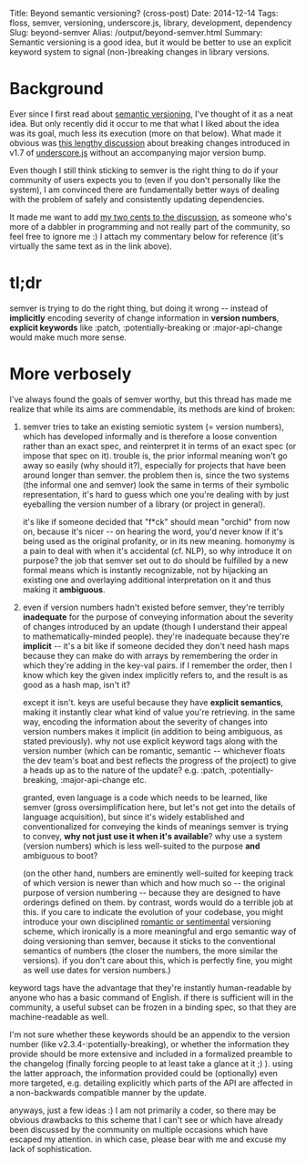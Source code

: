 Title: Beyond semantic versioning? (cross-post)
Date: 2014-12-14
Tags: floss, semver, versioning, underscore.js, library, development, dependency
Slug: beyond-semver
Alias: /output/beyond-semver.html
Summary: Semantic versioning is a good idea, but it would be better to use an explicit keyword system to signal (non-)breaking changes in library versions.

# Background

Ever since I first read about [semantic versioning](http://semver.org/), I've
thought of it as a neat idea. But only recently did it occur to me that what
I liked about the idea was its goal, much less its execution (more on that
below). What made it obvious was [this lengthy
discussion](https://github.com/jashkenas/underscore/issues/1805) about breaking
changes introduced in v1.7 of [underscore.js](http://underscorejs.org/) without
an accompanying major version bump.

Even though I still think sticking to semver is the right thing to do if your
community of users expects you to (even if you don't personally like the
system), I am convinced there are fundamentally better ways of dealing with the
problem of safely and consistently updating dependencies.

It made me want to add [my two cents to the
discussion](https://github.com/jashkenas/underscore/issues/1805#issuecomment-66929684),
as someone who's more of a dabbler in programming and not really part of the
community, so feel free to ignore me :) I attach my commentary below for
reference (it's virtually the same text as in the link above).

# tl;dr

semver is trying to do the right thing, but doing it wrong -- instead of
**implicitly** encoding severity of change information in **version numbers**,
**explicit keywords** like :patch, :potentially-breaking or :major-api-change
would make much more sense.

# More verbosely

I've always found the goals of semver worthy, but this thread has made me
realize that while its aims are commendable, its methods are kind of broken:

1. semver tries to take an existing semiotic system (= version numbers), which
has developed informally and is therefore a loose convention rather than an
exact spec, and reinterpret it in terms of an exact spec (or impose that spec on
it). trouble is, the prior informal meaning won't go away so easily (why should
it?), especially for projects that have been around longer than semver. the
problem then is, since the two systems (the informal one and semver) look the
same in terms of their symbolic representation, it's hard to guess which one
you're dealing with by just eyeballing the version number of a library (or
project in general).

    it's like if someone decided that "f\*ck" should mean "orchid" from now on,
    because it's nicer -- on hearing the word, you'd never know if it's being
    used as the original profanity, or in its new meaning. homonymy is a pain to
    deal with when it's accidental (cf. NLP), so why introduce it on purpose?
    the job that semver set out to do should be fulfilled by a new formal means
    which is instantly recognizable, not by hijacking an existing one and
    overlaying additional interpretation on it and thus making it **ambiguous**.

2. even if version numbers hadn't existed before semver, they're terribly
**inadequate** for the purpose of conveying information about the severity of
changes introduced by an update (though I understand their appeal to
mathematically-minded people). they're inadequate because they're **implicit**
-- it's a bit like if someone decided they don't need hash maps because they can
make do with arrays by remembering the order in which they're adding in the
key-val pairs. if I remember the order, then I know which key the given index
implicitly refers to, and the result is as good as a hash map, isn't it?

    except it isn't. keys are useful because they have **explicit semantics**,
    making it instantly clear what kind of value you're retrieving. in the same
    way, encoding the information about the severity of changes into version
    numbers makes it implicit (in addition to being ambiguous, as stated
    previously). why not use explicit keyword tags along with the version number
    (which can be romantic, semantic -- whichever floats the dev team's boat and
    best reflects the progress of the project) to give a heads up as to the
    nature of the update? e.g. :patch, :potentially-breaking, :major-api-change
    etc.

    granted, even language is a code which needs to be learned, like semver
    (gross oversimplification here, but let's not get into the details of
    language acquisition), but since it's widely established and
    conventionalized for conveying the kinds of meanings semver is trying to
    convey, **why not just use it when it's available**? why use a system
    (version numbers) which is less well-suited to the purpose **and** ambiguous
    to boot?

    (on the other hand, numbers are eminently well-suited for keeping track of
    which version is newer than which and how much so -- the original purpose of
    version numbering -- because they are designed to have orderings defined on
    them. by contrast, words would do a terrible job at this. if you care to
    indicate the evolution of your codebase, you might introduce your own
    disciplined [romantic or sentimental](http://sentimentalversioning.org/)
    versioning scheme, which ironically is a more meaningful and ergo semantic
    way of doing versioning than semver, because it sticks to the conventional
    semantics of numbers (the closer the numbers, the more similar the
    versions). if you don't care about this, which is perfectly fine, you might
    as well use dates for version numbers.)

keyword tags have the advantage that they're instantly human-readable by anyone
who has a basic command of English. if there is sufficient will in the
community, a useful subset can be frozen in a binding spec, so that they are
machine-readable as well.

I'm not sure whether these keywords should be an appendix to the version number
(like v2.3.4-:potentially-breaking), or whether the information they provide
should be more extensive and included in a formalized preamble to the changelog
(finally forcing people to at least take a glance at it ;) ). using the latter
approach, the information provided could be (optionally) even more targeted,
e.g. detailing explicitly which parts of the API are affected in a non-backwards
compatible manner by the update.

anyways, just a few ideas :) I am not primarily a coder, so there may be obvious
drawbacks to this scheme that I can't see or which have already been discussed
by the community on multiple occasions which have escaped my attention. in which
case, please bear with me and excuse my lack of sophistication.
